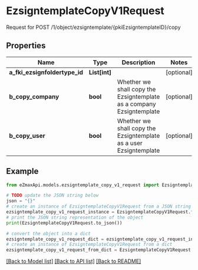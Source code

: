 # EzsigntemplateCopyV1Request

Request for POST /1/object/ezsigntemplate/{pkiEzsigntemplateID}/copy

## Properties

Name | Type | Description | Notes
------------ | ------------- | ------------- | -------------
**a_fki_ezsignfoldertype_id** | **List[int]** |  | [optional] 
**b_copy_company** | **bool** | Whether we shall copy the Ezsigntemplate as a company Ezsigntemplate | [optional] 
**b_copy_user** | **bool** | Whether we shall copy the Ezsigntemplate as a user Ezsigntemplate | [optional] 

## Example

```python
from eZmaxApi.models.ezsigntemplate_copy_v1_request import EzsigntemplateCopyV1Request

# TODO update the JSON string below
json = "{}"
# create an instance of EzsigntemplateCopyV1Request from a JSON string
ezsigntemplate_copy_v1_request_instance = EzsigntemplateCopyV1Request.from_json(json)
# print the JSON string representation of the object
print(EzsigntemplateCopyV1Request.to_json())

# convert the object into a dict
ezsigntemplate_copy_v1_request_dict = ezsigntemplate_copy_v1_request_instance.to_dict()
# create an instance of EzsigntemplateCopyV1Request from a dict
ezsigntemplate_copy_v1_request_from_dict = EzsigntemplateCopyV1Request.from_dict(ezsigntemplate_copy_v1_request_dict)
```
[[Back to Model list]](../README.md#documentation-for-models) [[Back to API list]](../README.md#documentation-for-api-endpoints) [[Back to README]](../README.md)


